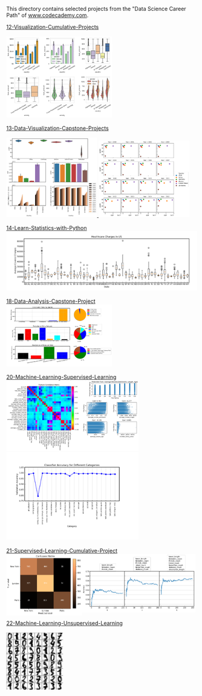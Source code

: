 This directory contains selected projects from the "Data Science Career Path" of www.codecademy.com.

<div style="float:left">
<a href="12-Visualization-Cumulative-Projects">
12-Visualization-Cumulative-Projects</br></br>
<img src="12-Visualization-Cumulative-Projects/img/Visualizing_Kiva_Data_with_Seaborn.png" alt="img" width="280px" ></a></br></br>

<a href="13-Data-Visualization-Capstone-Projects">
13-Data-Visualization-Capstone-Projects</br></br>
<img src="13-Data-Visualization-Capstone-Projects/Life-Expectancy-and-GDP-Capstone/img/overview_plot.png" alt="img" width="240px">
<img src="13-Data-Visualization-Capstone-Projects/Life-Expectancy-and-GDP-Capstone/img/GDP_LEABY.png" alt="img" width="240px"></a></br></br>

<a href="14-Learn-Statistics-with-Python">
14-Learn-Statistics-with-Python</br>
<img src="14-Learn-Statistics-with-Python/img/boxplots.png" alt="img" width="550px"></a></br></br>
         
<a href="18-Data-Analysis-Capstone-Project">
18-Data-Analysis-Capstone-Project</br>
<img src="18-Data-Analysis-Capstone-Project/img/biodiversity_project.png" alt="img" width="280px" ></a></br></br>

<a href="20-Machine-Learning-Supervised-Learning">
20-Machine-Learning-Supervised-Learning</br>
<img src="20-Machine-Learning-Supervised-Learning/img/yelp_regression_project.png" alt="img" width="350px">
<img src="20-Machine-Learning-Supervised-Learning/img/naive_bayes_project.png" alt="img" width="350px"></a></br></br>


<a href="21-Supervised-Learning-Cumulative-Project">
21-Supervised-Learning-Cumulative-Project</br>
<img src="21-Supervised-Learning-Cumulative-Project/img/classifying_tweets_location.png" alt="img" width="200px" align="left">
<img src="21-Supervised-Learning-Cumulative-Project/img/classifying_tweets_viral.png" alt="img" width="300px" ></a></br></br>


<a href="22-Machine-Learning-Unsupervised-Learning">
22-Machine-Learning-Unsupervised-Learning</br></br>
<img src="22-Machine-Learning-Unsupervised-Learning/handwritten_recognition_kmeans.png" alt="img" width="150px" >
</a></br></br>

</div>
